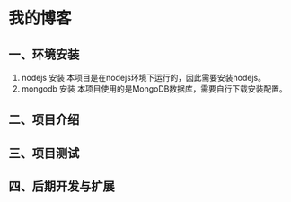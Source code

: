 # 我的博客

## 一、环境安装
1. nodejs 安装
本项目是在nodejs环境下运行的，因此需要安装nodejs。
2. mongodb 安装
本项目使用的是MongoDB数据库，需要自行下载安装配置。
## 二、项目介绍

## 三、项目测试

## 四、后期开发与扩展
